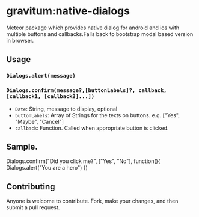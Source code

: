 gravitum:native-dialogs
=======================

Meteor package which provides native dialog for android and ios with multiple buttons and callbacks.Falls back to bootstrap modal based version in browser.



Usage
-----



### `Dialogs.alert(message)`

### `Dialogs.confirm(message?,[buttonLabels]?, callback, [callback1, [callback2]...])`

* `Date`: String, message to display, optional
* `buttonLabels`: Array of Strings for the texts on buttons. e.g. ["Yes", "Maybe", "Cancel"]
* `callback`:  Function. Called when appropriate button is clicked.

Sample.
-------

Dialogs.confirm("Did you click me?", ["Yes", "No"], function(){
  Dialogs.alert("You are a hero")
})

## Contributing

Anyone is welcome to contribute. Fork, make your changes, and then submit a pull request.



